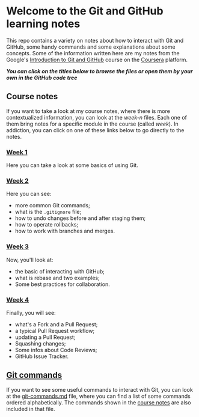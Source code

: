 # Welcome to the Git and GitHub learning notes

This repo contains a variety on notes about how to interact with Git and GitHub, some handy commands and some explanations about some concepts.
Some of the information written here are my notes from the Google's [Introduction to Git and GitHub](https://www.coursera.org/learn/introduction-git-github) course on the [Coursera](https://www.coursera.org/) platform.

_**You can click on the titles below to browse the files or open them by your own in the GitHub code tree**_

## Course notes

If you want to take a look at my course notes, where there is more contextualized information, you can look at the _week-n_ files. Each one of them bring notes for a specific module in the course (called _week_). In addiction, you can click on one of these links below to go directly to the notes.

### [Week 1](week-1.md)

Here you can take a look at some basics of using Git.

### [Week 2](week-2.md)

Here you can see:

- more common Git commands;
- what is the `.gitignore` file;
- how to undo changes before and after staging them;
- how to operate rollbacks;
- how to work with branches and merges.

### [Week 3](week-3.md)

Now, you'll look at:

- the basic of interacting with GitHub;
- what is rebase and two examples;
- Some best practices for collaboration.

### [Week 4](week-4.md)

Finally, you will see:

- what's a Fork and a Pull Request;
- a typical Pull Request workflow;
- updating a Pull Request;
- Squashing changes;
- Some infos about Code Reviews;
- GitHub Issue Tracker.

## [Git commands](git-commands.md)

If you want to see some useful commands to interact with Git, you can look at the [git-commands.md](git-commands.md) file, where you can find a list of some commands ordered alphabetically.
The commands shown in the [course notes](#course-notes) are also included in that file.

